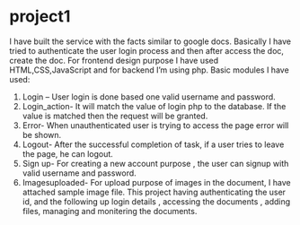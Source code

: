 # project1
I have built the service with the facts similar to google docs. Basically I have tried to authenticate the user login process and then after access the doc, create the doc. For frontend design purpose I have used HTML,CSS,JavaScript and for backend I’m using php. Basic modules I have used:
1.	Login – User login is done based one valid username and password.
2.	Login_action- It will match the value of login php to the database. If the value is matched then the request will be granted.
3.	Error- When unauthenticated user is trying to access the page error will be shown.
4.	Logout- After the successful completion of task, if a user tries to leave the page, he can logout.
5.	Sign up- For creating a new account purpose , the user can signup with valid username and password.
6.	Imagesuploaded- For upload purpose of images in the document, I have attached sample image file.
This project having authenticating the user id, and the following up login details , accessing the documents , adding files, managing and monitering the documents.

